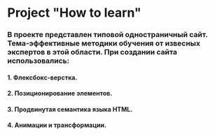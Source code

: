 # **Project "How to learn"**
### В проекте представлен типовой одностраничный сайт. Тема-эффективные методики обучения от извесных экспертов в этой области. При создании сайта использовались:
#### 1. Флексбокс-верстка.
#### 2. Позиционирование элементов.
#### 3. Продвинутая семантика языка HTML.
#### 4. Анимации и трансформации.

